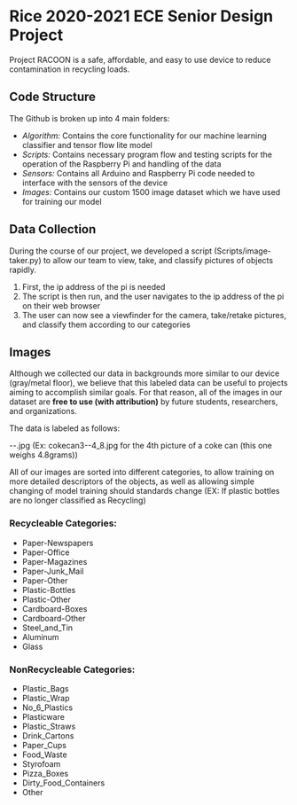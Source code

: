 # Rice 2020-2021 ECE Senior Design Project

Project RACOON is a safe, affordable, and easy to use device to reduce contamination in recycling loads. 

## Code Structure

The Github is broken up into 4 main folders: 

- *Algorithm:* Contains the core functionality for our machine learning classifier and tensor flow lite model
- *Scripts:* Contains necessary program flow and testing scripts for the operation of the Raspberry Pi and handling of the data
- *Sensors:* Contains all Arduino and Raspberry Pi code needed to interface with the sensors of the device
- *Images:* Contains our custom 1500 image dataset which we have used for training our model

## Data Collection

During the course of our project, we developed a script (Scripts/image-taker.py) to allow our team to view, take, and classify pictures of objects rapidly. 
1. First, the ip address of the pi is needed
2. The script is then run, and the user navigates to the ip address of the pi on their web browser
3. The user can now see a viewfinder for the camera, take/retake pictures, and classify them according to our categories

## Images

Although we collected our data in backgrounds more similar to our device (gray/metal floor), we believe that this labeled data can be useful to projects aiming to accomplish similar goals. For that reason, all of the images in our dataset are **free to use (with attribution)** by future students, researchers, and organizations. 

The data is labeled as follows: 

<objectname><index>--<object weight in grams>.jpg (Ex: cokecan3--4_8.jpg for the 4th picture of a coke can (this one weighs 4.8grams))

All of our images are sorted into different categories, to allow training on more detailed descriptors of the objects, as well as allowing simple changing of model training should standards change (EX: If plastic bottles are no longer classified as Recycling)

### Recycleable Categories:
  - Paper-Newspapers
  - Paper-Office
  - Paper-Magazines
  - Paper-Junk_Mail
  - Paper-Other
  - Plastic-Bottles
  - Plastic-Other
  - Cardboard-Boxes
  - Cardboard-Other
  - Steel_and_Tin
  - Aluminum
  - Glass
 
### NonRecycleable Categories:
  - Plastic_Bags
  - Plastic_Wrap
  - No_6_Plastics
  - Plasticware
  - Plastic_Straws
  - Drink_Cartons
  - Paper_Cups
  - Food_Waste
  - Styrofoam
  - Pizza_Boxes
  - Dirty_Food_Containers
  - Other
